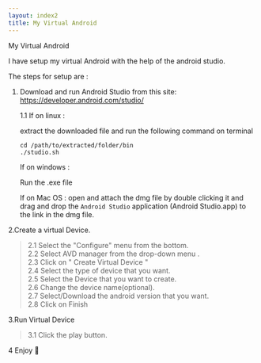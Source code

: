 ```yaml
---
layout: index2
title: My Virtual Android
---
```

My Virtual Android  

I have setup my virtual Android with the help of the android studio.  

The steps for setup are :  

1. Download and run Android Studio from this site:  
    https://developer.android.com/studio/  
    
    1.1
    If on linux :  
    
    extract the downloaded file and run the following command on terminal
    
    ```
    cd /path/to/extracted/folder/bin  
    ./studio.sh
    ```  
    
    If on windows : 

    Run the .exe file
    
    If on Mac OS :
    open and attach the dmg file by double clicking it and drag and drop the ```Android Studio``` application (Android Studio.app) to the link in the 
    dmg file.
          
2.Create a virtual Device.  

>2.1 Select the "Configure" menu from the bottom.  
>2.2 Select AVD manager from the drop-down menu .  
>2.3 Click on " Create Virtual Device "  
>2.4 Select the type of device that you want.  
>2.5 Select the Device that you want to create.  
>2.6 Change the device name(optional).  
>2.7 Select/Download the android version that you want.  
>2.8 Click on Finish  

3.Run Virtual Device  
> 3.1 Click the play button.    

4 Enjoy 🙂  
